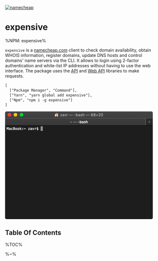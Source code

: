 [![namecheap](https://raw.githubusercontent.com/artdecocode/expensive/HEAD/images/nc.gif)](https://bit.ly/31boSJg)

# expensive

%NPM: expensive%

`expensive` is a [namecheap.com](https://bit.ly/31boSJg) client to check domain availability, obtain WHOIS information, register domains, update DNS hosts and control domains' name servers via the CLI. It allows to login using 2-factor authentication and white-list IP addresses without having to use the web interface. The package uses the [API](https://github.com/rqt/namecheap) and [Web API](https://github.com/rqt/namecheap-web) libraries to make requests.

```table
[
  ["Package Manager", "Command"],
  ["Yarn", "yarn global add expensive"],
  ["Npm", "npm i -g expensive"]
]
```

![Expensive Demo Of Registering A Domain Name In CLI](demo.gif)

## Table Of Contents

%TOC%

%~%